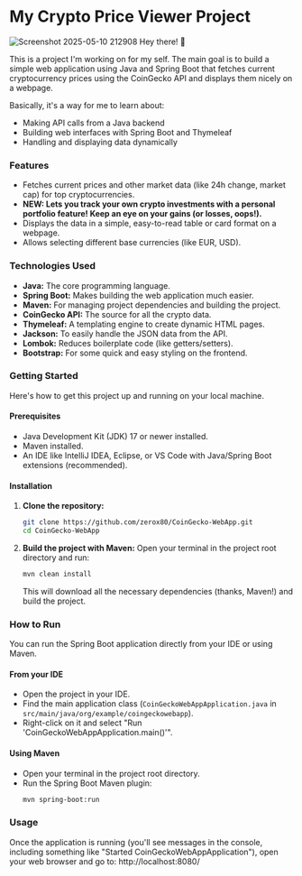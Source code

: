 # My Crypto Price Viewer Project
![Screenshot 2025-05-10 212908](https://github.com/user-attachments/assets/ade05f72-586a-4ae7-9eae-cb6e7d102736)
Hey there! 👋


This is a project I'm working on for my self. The main goal is to build a simple web application using Java and Spring Boot that fetches current cryptocurrency prices using the CoinGecko API and displays them nicely on a webpage.

Basically, it's a way for me to learn about:
- Making API calls from a Java backend
- Building web interfaces with Spring Boot and Thymeleaf
- Handling and displaying data dynamically

### Features

- Fetches current prices and other market data (like 24h change, market cap) for top cryptocurrencies.
- **NEW: Lets you track your own crypto investments with a personal portfolio feature! Keep an eye on your gains (or losses, oops!).**
- Displays the data in a simple, easy-to-read table or card format on a webpage.
- Allows selecting different base currencies (like EUR, USD).

### Technologies Used

- **Java:** The core programming language.
- **Spring Boot:** Makes building the web application much easier.
- **Maven:** For managing project dependencies and building the project.
- **CoinGecko API:** The source for all the crypto data.
- **Thymeleaf:** A templating engine to create dynamic HTML pages.
- **Jackson:** To easily handle the JSON data from the API.
- **Lombok:** Reduces boilerplate code (like getters/setters).
- **Bootstrap:** For some quick and easy styling on the frontend.

### Getting Started

Here's how to get this project up and running on your local machine.

#### Prerequisites

- Java Development Kit (JDK) 17 or newer installed.
- Maven installed.
- An IDE like IntelliJ IDEA, Eclipse, or VS Code with Java/Spring Boot extensions (recommended).

#### Installation

1.  **Clone the repository:**
    ```bash
    git clone https://github.com/zerox80/CoinGecko-WebApp.git
    cd CoinGecko-WebApp
    ```
2.  **Build the project with Maven:**
    Open your terminal in the project root directory and run:
    ```bash
    mvn clean install
    ```
    This will download all the necessary dependencies (thanks, Maven!) and build the project.

### How to Run

You can run the Spring Boot application directly from your IDE or using Maven.

#### From your IDE

- Open the project in your IDE.
- Find the main application class (`CoinGeckoWebAppApplication.java` in `src/main/java/org/example/coingeckowebapp`).
- Right-click on it and select "Run 'CoinGeckoWebAppApplication.main()'".

#### Using Maven

- Open your terminal in the project root directory.
- Run the Spring Boot Maven plugin:
    ```bash
    mvn spring-boot:run
    ```

### Usage

Once the application is running (you'll see messages in the console, including something like "Started CoinGeckoWebAppApplication"), open your web browser and go to: http://localhost:8080/
